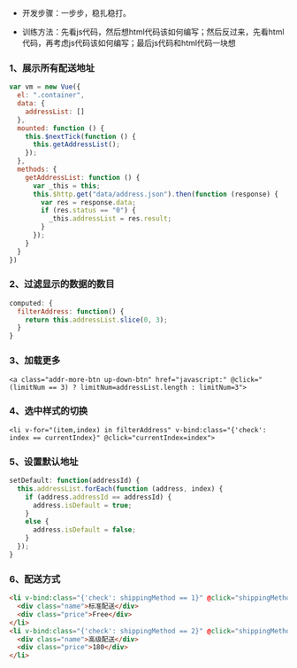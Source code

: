 - 开发步骤：一步步，稳扎稳打。

- 训练方法：先看js代码，然后想html代码该如何编写；然后反过来，先看html代码，再考虑js代码该如何编写；最后js代码和html代码一块想

### 1、展示所有配送地址
```js
var vm = new Vue({
  el: ".container",
  data: {
    addressList: []
  },
  mounted: function () {
    this.$nextTick(function () {
      this.getAddressList();
    });
  },
  methods: {
    getAddressList: function () {
      var _this = this;
      this.$http.get("data/address.json").then(function (response) {
        var res = response.data;
        if (res.status == "0") {
          _this.addressList = res.result;
        }
      });
    }
  }
})
```


### 2、过滤显示的数据的数目
```js
computed: {
  filterAddress: function() {
    return this.addressList.slice(0, 3);
  }
}
```


### 3、加载更多
`<a class="addr-more-btn up-down-btn" href="javascript:" @click="(limitNum == 3) ? limitNum=addressList.length : limitNum=3">`


### 4、选中样式的切换
`<li v-for="(item,index) in filterAddress" v-bind:class="{'check': index == currentIndex}" @click="currentIndex=index">`


### 5、设置默认地址
```js
setDefault: function(addressId) {
  this.addressList.forEach(function (address, index) {
    if (address.addressId == addressId) {
      address.isDefault = true;
    }
    else {
      address.isDefault = false;
    }
  });
}
```


### 6、配送方式
```html
<li v-bind:class="{'check': shippingMethod == 1}" @click="shippingMethod = 1">
  <div class="name">标准配送</div>
  <div class="price">Free</div>
</li>
<li v-bind:class="{'check': shippingMethod == 2}" @click="shippingMethod = 2">
  <div class="name">高级配送</div>
  <div class="price">180</div>
</li>
```
